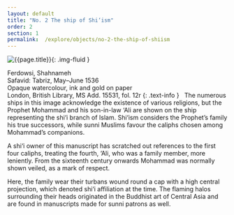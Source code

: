 ```yaml
---
layout: default
title: "No. 2 The ship of Shi‘ism"
order: 2
section: 1
permalink:  /explore/objects/no-2-the-ship-of-shiism
---
```

![{{page.title}}]({{site.baseurl}}/images/pages/{{page.order}}.jpeg){: .img-fluid }


Ferdowsi, Shahnameh  
Safavid: Tabriz, May–June 1536  
Opaque watercolour, ink and gold on paper  
London, British Library, MS Add. 15531, fol. 12r
{: .text-info }
 
The numerous ships in this image acknowledge the existence of
various religions, but the Prophet Mohammad and his son-in-law ‘Ali are shown on the ship representing the shi‘i branch of Islam. Shi‘ism
considers the Prophet’s family his true successors, while
sunni Muslims favour the caliphs chosen among Mohammad’s
companions.

A shi‘i owner of this manuscript has scratched out
references to the first four caliphs, treating the fourth, ‘Ali,
who was a family member, more leniently. From the sixteenth
century onwards Mohammad was normally shown veiled, as a mark of
respect.

Here, the family wear their turbans wound round a cap with a
high central projection, which denoted shi‘i
affiliation at the time. The flaming halos surrounding
their heads originated in the Buddhist art of Central Asia and are found in
manuscripts made for sunni patrons as well.   
